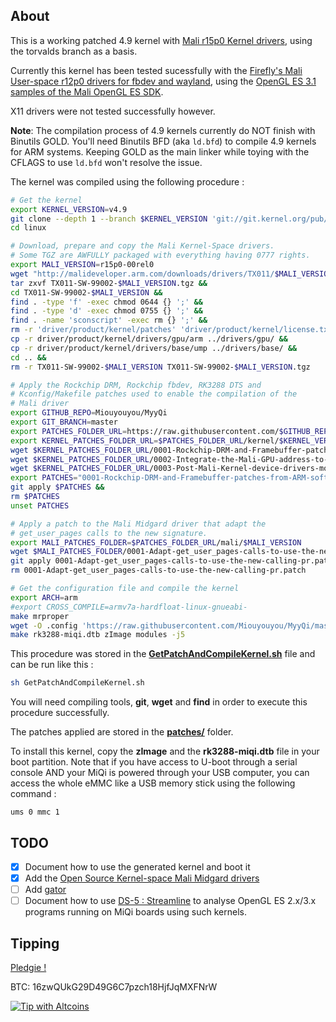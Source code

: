 About
-----

This is a working patched 4.9 kernel with [Mali r15p0 Kernel drivers](http://malideveloper.arm.com/resources/drivers/open-source-mali-midgard-gpu-kernel-drivers/), using the torvalds branch as a basis.

Currently this kernel has been tested sucessfully with the [Firefly's Mali User-space r12p0 drivers for fbdev and wayland](http://malideveloper.arm.com/resources/drivers/arm-mali-midgard-gpu-user-space-drivers/#mali-user-space-driver-r12p0-mali-t760-gnulinux), using the [OpenGL ES 3.1 samples of the Mali OpenGL ES SDK](http://malideveloper.arm.com/resources/sdks/opengl-es-sdk-for-linux/).

X11 drivers were not tested successfully however.

**Note**: The compilation process of 4.9 kernels currently do NOT finish with Binutils GOLD. You'll need Binutils BFD (aka `ld.bfd`) to compile 4.9 kernels for ARM systems. Keeping GOLD as the main linker while toying with the CFLAGS to use `ld.bfd` won't resolve the issue.

The kernel was compiled using the following procedure :
```bash
# Get the kernel
export KERNEL_VERSION=v4.9
git clone --depth 1 --branch $KERNEL_VERSION 'git://git.kernel.org/pub/scm/linux/kernel/git/torvalds/linux.git' &&
cd linux

# Download, prepare and copy the Mali Kernel-Space drivers. 
# Some TGZ are AWFULLY packaged with everything having 0777 rights.
export MALI_VERSION=r15p0-00rel0
wget "http://malideveloper.arm.com/downloads/drivers/TX011/$MALI_VERSION/TX011-SW-99002-$MALI_VERSION.tgz" &&
tar zxvf TX011-SW-99002-$MALI_VERSION.tgz &&
cd TX011-SW-99002-$MALI_VERSION &&
find . -type 'f' -exec chmod 0644 {} ';' &&
find . -type 'd' -exec chmod 0755 {} ';' &&
find . -name 'sconscript' -exec rm {} ';' &&
rm -r 'driver/product/kernel/patches' 'driver/product/kernel/license.txt' &&
cp -r driver/product/kernel/drivers/gpu/arm ../drivers/gpu/ &&
cp -r driver/product/kernel/drivers/base/ump ../drivers/base/ &&
cd .. &&
rm -r TX011-SW-99002-$MALI_VERSION TX011-SW-99002-$MALI_VERSION.tgz

# Apply the Rockchip DRM, Rockchip fbdev, RK3288 DTS and
# Kconfig/Makefile patches used to enable the compilation of the
# Mali driver
export GITHUB_REPO=Miouyouyou/MyyQi
export GIT_BRANCH=master
export PATCHES_FOLDER_URL=https://raw.githubusercontent.com/$GITHUB_REPO/$GIT_BRANCH/patches
export KERNEL_PATCHES_FOLDER_URL=$PATCHES_FOLDER_URL/kernel/$KERNEL_VERSION
wget $KERNEL_PATCHES_FOLDER_URL/0001-Rockchip-DRM-and-Framebuffer-patches-from-ARM-softwa.patch &&
wget $KERNEL_PATCHES_FOLDER_URL/0002-Integrate-the-Mali-GPU-address-to-the-rk3288-and-rk3.patch &&
wget $KERNEL_PATCHES_FOLDER_URL/0003-Post-Mali-Kernel-device-drivers-modifications.patch
export PATCHES="0001-Rockchip-DRM-and-Framebuffer-patches-from-ARM-softwa.patch 0002-Integrate-the-Mali-GPU-address-to-the-rk3288-and-rk3.patch 0003-Post-Mali-Kernel-device-drivers-modifications.patch"
git apply $PATCHES &&
rm $PATCHES
unset PATCHES

# Apply a patch to the Mali Midgard driver that adapt the
# get_user_pages calls to the new signature.
export MALI_PATCHES_FOLDER=$PATCHES_FOLDER_URL/mali/$MALI_VERSION
wget $MALI_PATCHES_FOLDER/0001-Adapt-get_user_pages-calls-to-use-the-new-calling-pr.patch &&
git apply 0001-Adapt-get_user_pages-calls-to-use-the-new-calling-pr.patch &&
rm 0001-Adapt-get_user_pages-calls-to-use-the-new-calling-pr.patch

# Get the configuration file and compile the kernel
export ARCH=arm
#export CROSS_COMPILE=armv7a-hardfloat-linux-gnueabi-
make mrproper
wget -O .config 'https://raw.githubusercontent.com/Miouyouyou/MyyQi/master/boot/config-4.9.0MyyMyy%2B'
make rk3288-miqi.dtb zImage modules -j5
```

This procedure was stored in the **[GetPatchAndCompileKernel.sh](./GetPatchAndCompileKernel.sh)** file and can be run like this :
```bash
sh GetPatchAndCompileKernel.sh
```

You will need compiling tools, **git**, **wget** and **find** in order to execute this procedure successfully.

The patches applied are stored in the **[patches/](./patches/)** folder.

To install this kernel, copy the **zImage** and the **rk3288-miqi.dtb** file in your boot partition.
Note that if you have access to U-boot through a serial console AND your MiQi is powered through your USB computer, you can access the whole eMMC like a USB memory stick using the following command :
```
ums 0 mmc 1
```

TODO
----

- [x] Document how to use the generated kernel and boot it
- [x] Add the [Open Source Kernel-space Mali Midgard drivers](http://malideveloper.arm.com/resources/drivers/open-source-mali-midgard-gpu-kernel-drivers/)
- [ ] Add [gator](https://github.com/ARM-software/gator)
- [ ] Document how to use [DS-5 : Streamline](https://developer.arm.com/products/software-development-tools/ds-5-development-studio/streamline/overview) to analyse OpenGL ES 2.x/3.x programs running on MiQi boards using such kernels.

Tipping
-------

[Pledgie !](https://pledgie.com/campaigns/32702)

BTC: 16zwQUkG29D49G6C7pzch18HjfJqMXFNrW

[![Tip with Altcoins](https://shapeshift.io/images/shifty/small_light_altcoins.png)](https://shapeshift.io/shifty.html?destination=16zwQUkG29D49G6C7pzch18HjfJqMXFNrW&output=BTC)

